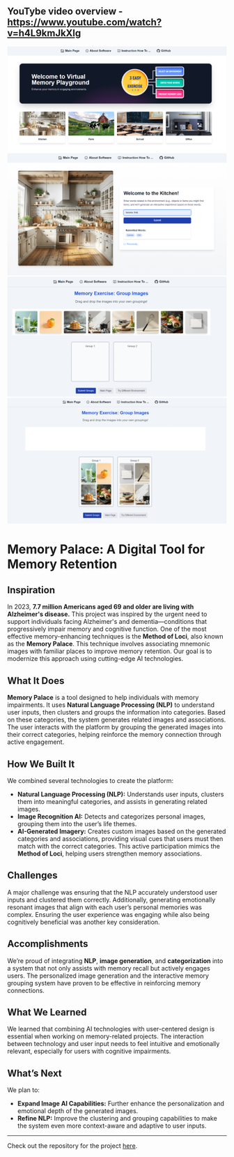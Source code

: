 ## YouTybe video overview - https://www.youtube.com/watch?v=h4L9kmJkXlg

![Alt text](pictures/1.png)
![Alt text](pictures/3.png)
![Alt text](pictures/4.png)
![Alt text](pictures/5.png)
# Memory Palace: A Digital Tool for Memory Retention

## Inspiration
In 2023, **7.7 million Americans aged 69 and older are living with Alzheimer's disease.** This project was inspired by the urgent need to support individuals facing Alzheimer's and dementia—conditions that progressively impair memory and cognitive function. One of the most effective memory-enhancing techniques is the **Method of Loci**, also known as the **Memory Palace**. This technique involves associating mnemonic images with familiar places to improve memory retention. Our goal is to modernize this approach using cutting-edge AI technologies.

## What It Does
**Memory Palace** is a tool designed to help individuals with memory impairments. It uses **Natural Language Processing (NLP)** to understand user inputs, then clusters and groups the information into categories. Based on these categories, the system generates related images and associations. The user interacts with the platform by grouping the generated images into their correct categories, helping reinforce the memory connection through active engagement.

## How We Built It
We combined several technologies to create the platform:

- **Natural Language Processing (NLP):** Understands user inputs, clusters them into meaningful categories, and assists in generating related images.
- **Image Recognition AI:** Detects and categorizes personal images, grouping them into the user’s life themes.
- **AI-Generated Imagery:** Creates custom images based on the generated categories and associations, providing visual cues that users must then match with the correct categories. This active participation mimics the **Method of Loci**, helping users strengthen memory associations.

## Challenges
A major challenge was ensuring that the NLP accurately understood user inputs and clustered them correctly. Additionally, generating emotionally resonant images that align with each user’s personal memories was complex. Ensuring the user experience was engaging while also being cognitively beneficial was another key consideration.

## Accomplishments
We’re proud of integrating **NLP**, **image generation**, and **categorization** into a system that not only assists with memory recall but actively engages users. The personalized image generation and the interactive memory grouping system have proven to be effective in reinforcing memory connections.

## What We Learned
We learned that combining AI technologies with user-centered design is essential when working on memory-related projects. The interaction between technology and user input needs to feel intuitive and emotionally relevant, especially for users with cognitive impairments.

## What’s Next
We plan to:

- **Expand Image AI Capabilities:** Further enhance the personalization and emotional depth of the generated images.
- **Refine NLP:** Improve the clustering and grouping capabilities to make the system even more context-aware and adaptive to user inputs.

---

Check out the repository for the project [here](https://github.com/OfficialCodeVoyage/HackSMU_Memory_Prevention/tree/main).
